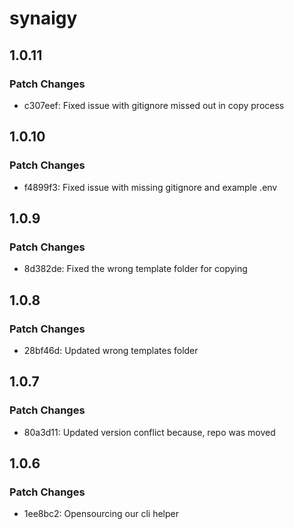 # synaigy

## 1.0.11

### Patch Changes

- c307eef: Fixed issue with gitignore missed out in copy process

## 1.0.10

### Patch Changes

- f4899f3: Fixed issue with missing gitignore and example .env

## 1.0.9

### Patch Changes

- 8d382de: Fixed the wrong template folder for copying

## 1.0.8

### Patch Changes

- 28bf46d: Updated wrong templates folder

## 1.0.7

### Patch Changes

- 80a3d11: Updated version conflict because, repo was moved

## 1.0.6

### Patch Changes

- 1ee8bc2: Opensourcing our cli helper
